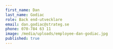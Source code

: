 ```yaml
---
first_name: Dan
last_name: Godiac
role: Back end-utvecklare
email: dan.godiac@strateg.se
phone: 070-784 63 11
image: /media/uploads/employee-dan-godiac.jpg
published: true
---
```

